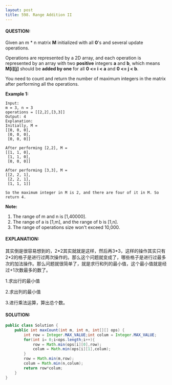 ```yaml
---
layout: post
title: 598. Range Addition II
---
```


#### QUESTION:

Given an m * n matrix **M** initialized with all **0**'s and several update operations.

Operations are represented by a 2D array, and each operation is represented by an array with two **positive** integers **a** and **b**, which means **M[i][j]** should be **added by one** for all **0 <= i < a** and **0 <= j < b**.

You need to count and return the number of maximum integers in the matrix after performing all the operations.

**Example 1:**

```
Input: 
m = 3, n = 3
operations = [[2,2],[3,3]]
Output: 4
Explanation: 
Initially, M = 
[[0, 0, 0],
 [0, 0, 0],
 [0, 0, 0]]

After performing [2,2], M = 
[[1, 1, 0],
 [1, 1, 0],
 [0, 0, 0]]

After performing [3,3], M = 
[[2, 2, 1],
 [2, 2, 1],
 [1, 1, 1]]

So the maximum integer in M is 2, and there are four of it in M. So return 4.

```

**Note:**

1. The range of m and n is [1,40000].
2. The range of a is [1,m], and the range of b is [1,n].
3. The range of operations size won't exceed 10,000.

#### EXPLANATION:

其实倒是很容易想到的，2\*2其实就就是这样，然后再3\*3，这样的操作其实只有2\*2的格子是进行过两次操作的。那么这个问题就变成了，哪些格子是进行过最多次的加法操作。那么问题就很简单了，就是求行和列的最小值，这个最小值就是经过+1次数最多的数了。

1.求出行的最小值

2.求出列的最小值

3.进行乘法运算，算出总个数。

#### SOLUTION:

```JAVA
public class Solution {
    public int maxCount(int m, int n, int[][] ops) {
        int row = Integer.MAX_VALUE;int colum = Integer.MAX_VALUE;
        for(int i= 0;i<ops.length;i++){
            row = Math.min(ops[i][0],row);
            colum = Math.min(ops[i][1],colum);
        }
        row = Math.min(m,row);
        colum = Math.min(n,colum);
        return row*colum;
    }
}
```

